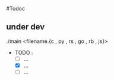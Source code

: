 #Todoc

## under dev

./main <filename.{c , py , rs , go , rb , js}>

+ TODO :
    - [ ] ...
    - [X] ...
    - [ ] ...

